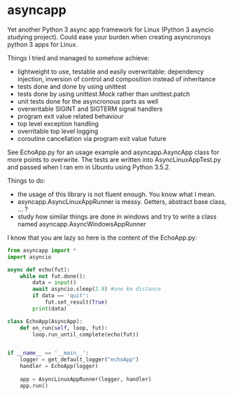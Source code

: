 # asyncapp
Yet another Python 3 async app framework for Linux (Python 3 asyncio studying project).
Could ease your burden when creating asyncronoys python 3 apps for Linux.

Things I tried and managed to somehow achieve: 
 * lightweight to use, testable and easily overwritable: dependency injection, inversion of control and composition instead of inheritance
 * tests done and done by using unittest
 * tests done by using unittest.Mock rather than unittest.patch
 * unit tests done for the asyncronous parts as well
 * overwritable SIGINT and SIGTERM signal handlers
 * program exit value related behaviour
 * top level exception handling
 * overritable top level logging
 * coroutine cancellation via program exit value future

See  EchoApp.py for an usage example and asyncapp.AsyncApp class for more points to overwrite. 
The tests are written into AsyncLinuxAppTest.py and passed when I ran em in Ubuntu using Python 3.5.2.

Things to do:
 * the usage of this library is not fluent enough. You know what I mean.
 * asyncapp.AsyncLinuxAppRunner is messy. Getters, abstract base class, ... ? 
 * study how similar things are done in windows and try to write a class named asyncapp.AsyncWindowsAppRunner


I know that you are lazy so here is the content of the EchoApp.py:
```python
from asyncapp import *
import asyncio

async def echo(fut):
    while not fut.done():
        data = input()
        await asyncio.sleep(2.9) #one km distance       
        if data == 'quit':
            fut.set_result(True)
        print(data)

class EchoApp(AsyncApp):
    def on_run(self, loop, fut):
        loop.run_until_complete(echo(fut))


if __name__ == '__main__':
    logger = get_default_logger("echoApp")
    handler = EchoApp(logger)
    
    app = AsyncLinuxAppRunner(logger, handler)
    app.run()
```
